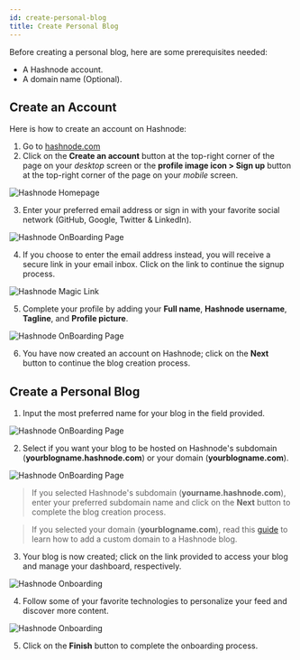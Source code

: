 ```yaml
---
id: create-personal-blog
title: Create Personal Blog
---
```


Before creating a personal blog, here are some prerequisites needed:

- A Hashnode account.
- A domain name (Optional).

## Create an Account

Here is how to create an account on Hashnode:

1. Go to [hashnode.com](https://hashnode.com)
2. Click on the **Create an account** button at the top-right corner of the page on your *desktop* screen or the **profile image icon > Sign up** button at the top-right corner of the page on your *mobile*  screen.

![Hashnode Homepage](https://cdn.hashnode.com/res/hashnode/image/upload/v1612272115480/g2D5IxzTl.png?auto=compress)

3. Enter your preferred email address or sign in with your favorite social network (GitHub, Google, Twitter & LinkedIn).

![Hashnode OnBoarding Page](https://cdn.hashnode.com/res/hashnode/image/upload/v1600710189887/YGLqppj48.png?auto=compress)

4. If you choose to enter the email address instead, you will receive a secure link in your email inbox. Click on the link to continue the signup process.

![Hashnode Magic Link](https://cdn.hashnode.com/res/hashnode/image/upload/v1600710542815/cUbNrkYSh.png?auto=compress)

5. Complete your profile by adding your **Full name**, **Hashnode username**, **Tagline**, and **Profile picture**.

![Hashnode OnBoarding Page](https://cdn.hashnode.com/res/hashnode/image/upload/v1600710658744/7-rpYnFTd.png?auto=compress)

6. You have now created an account on Hashnode; click on the **Next** button to continue the blog creation process.

## Create a Personal Blog

1. Input the most preferred name for your blog in the field provided.

![Hashnode OnBoarding Page](https://cdn.hashnode.com/res/hashnode/image/upload/v1600711166464/Y3-ieFtCJ.png?auto=compress)

2. Select if you want your blog to be hosted on Hashnode's subdomain (**yourblogname.hashnode.com**) or your domain (**yourblogname.com**).

![Hashnode OnBoarding Page](https://cdn.hashnode.com/res/hashnode/image/upload/v1600711188586/zHcmEXV-0.png?auto=compress)

> If you selected Hashnode's subdomain (**yourname.hashnode.com**), enter your preferred subdomain name and click on the **Next** button to complete the blog creation process.

> If you selected your domain (**yourblogname.com**), read this [guide](mapping-domain) to learn how to add a custom domain to a Hashnode blog.

3. Your blog is now created; click on the link provided to access your blog and manage your dashboard, respectively.

![Hashnode Onboarding](https://cdn.hashnode.com/res/hashnode/image/upload/v1601047578228/1h9uTaUbQ.png?auto=compress)

4. Follow some of your favorite technologies to personalize your feed and discover more content.

![Hashnode Onboarding](https://cdn.hashnode.com/res/hashnode/image/upload/v1601047751343/cL1TOE6eW.png?auto=compress)

5. Click on the **Finish** button to complete the onboarding process.